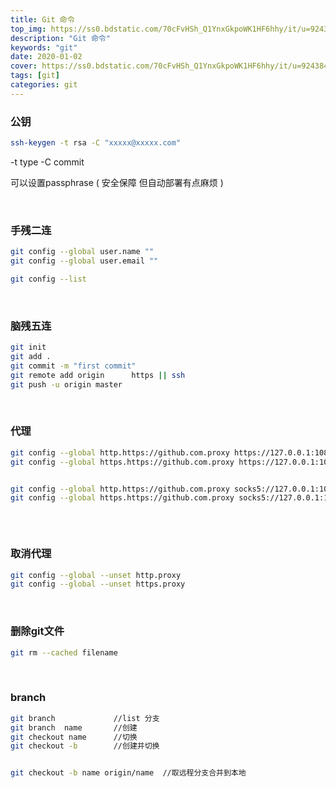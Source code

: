 ```yaml
---
title: Git 命令
top_img: https://ss0.bdstatic.com/70cFvHSh_Q1YnxGkpoWK1HF6hhy/it/u=924384885,4203827437&fm=26&gp=0.jpg
description: "Git 命令"
keywords: "git"
date: 2020-01-02
cover: https://ss0.bdstatic.com/70cFvHSh_Q1YnxGkpoWK1HF6hhy/it/u=924384885,4203827437&fm=26&gp=0.jpg
tags: [git]
categories: git
---
```

### 公钥

```bash
ssh-keygen -t rsa -C "xxxxx@xxxxx.com"  
```
-t   type   -C  commit

可以设置passphrase ( 安全保障 但自动部署有点麻烦 )

<br>

### 手残二连

```bash
git config --global user.name ""
git config --global user.email ""
```

```bash
git config --list
```
<br>

### 脑残五连

```bash
git init
git add .
git commit -m "first commit"
git remote add origin      https || ssh 
git push -u origin master
```

<br>



### 代理

```bash
git config --global http.https://github.com.proxy https://127.0.0.1:1087
git config --global https.https://github.com.proxy https://127.0.0.1:1087


git config --global http.https://github.com.proxy socks5://127.0.0.1:1086
git config --global https.https://github.com.proxy socks5://127.0.0.1:1086



```


<br>


### 取消代理

```bash
git config --global --unset http.proxy
git config --global --unset https.proxy
```

<br>

### 删除git文件

```bash
git rm --cached filename
```
<br>

### branch

```bash
git branch             //list 分支
git branch  name       //创建
git checkout name      //切换
git checkout -b        //创建并切换


git checkout -b name origin/name  //取远程分支合并到本地
```




